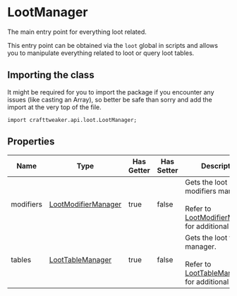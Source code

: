 # LootManager

The main entry point for everything loot related.

 This entry point can be obtained via the `loot` global in scripts and allows you to manipulate everything
 related to loot or query loot tables.

## Importing the class

It might be required for you to import the package if you encounter any issues (like casting an Array), so better be safe than sorry and add the import at the very top of the file.
```zenscript
import crafttweaker.api.loot.LootManager;
```


## Properties

|   Name    |                                 Type                                  | Has Getter | Has Setter |                                                                     Description                                                                      |
|-----------|-----------------------------------------------------------------------|------------|------------|------------------------------------------------------------------------------------------------------------------------------------------------------|
| modifiers | [LootModifierManager](/vanilla/api/loot/modifier/LootModifierManager) | true       | false      | Gets the loot modifiers manager. <br />  <br />  Refer to [LootModifierManager](/vanilla/api/loot/modifier/LootModifierManager) for additional info. |
| tables    | [LootTableManager](/vanilla/api/loot/table/LootTableManager)          | true       | false      | Gets the loot table manager. <br />  <br />  Refer to [LootTableManager](/vanilla/api/loot/table/LootTableManager) for additional info.              |

